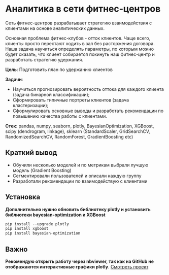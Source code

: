 # Аналитика в сети фитнес-центров

Сеть фитнес-центров разрабатывает стратегию взаимодействия с клиентами на основе аналитических данных.

Основная проблема фитнес-клубов - отток клиентов. Чаще всего, клиенты просто перестают ходить в зал без расторжения договора. Наша задача научиться определять параметры, по которым можно будет сказать, что клиент собирается покинуть наш фитнес-центр и разработать стратегию удержания.

**Цель**: Подготовить план по удержанию клиентов

**Задачи**:
* Научиться прогнозировать вероятность оттока для каждого клиента (задача бинарной классификации);
* Сформировать типичные портреты клиентов (задача кластеризации);
* Сформулировать основные выводы и разработать рекомендации по повышению качества работы с клиентами.

**Cтек**: pandas, numpy, seaborn, plotly, BayesianOptimization, XGBoost, scipy (dendrogram, linkage), sklearn (StandardScaler, GridSearchCV, RandomizedSearchCV, RandomForest, GradientBoosting etc)

## Краткий вывод
* Обучили несколько моделей и по метрикам выбрали лучшую модель (Gradient Boosting)
* Сегментировали пользователей и описали каждую группу
* Разработали рекомендации по взаимодействую с клиентами

## Установка
**Дополнительно нужно обновить библиотеку plotly и установить библиотеки bayesian-optimization и XGBoost**

```python
pip install --upgrade plotly
pip install xgboost
pip install bayesian-optimization
```
## Важно
**Рекомендую открыть работу через nbviewer, так как на GitHub не отображаются интерактивные графики plotly**.
[Смотреть проект](https://nbviewer.jupyter.org/github/arsBadoyan/practicumProjects/blob/main/fitness_center_churn_forecast/fitness_center_churn_forecast.ipynb)
